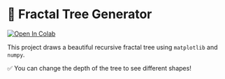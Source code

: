 # 🌳 Fractal Tree Generator

[![Open In Colab](https://colab.research.google.com/assets/colab-badge.svg)](https://colab.research.google.com/github/your-username/fractal-tree-colab/blob/main/Fractal_Tree_Generator.ipynb)

This project draws a beautiful recursive fractal tree using `matplotlib` and `numpy`.

✅ You can change the depth of the tree to see different shapes!
